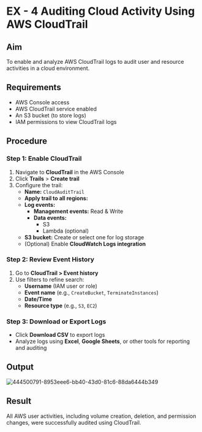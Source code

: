 # EX - 4 Auditing Cloud Activity Using AWS CloudTrail

## Aim
To enable and analyze AWS CloudTrail logs to audit user and resource activities in a cloud environment.

## Requirements

- AWS Console access  
- AWS CloudTrail service enabled  
- An S3 bucket (to store logs)  
- IAM permissions to view CloudTrail logs  

## Procedure

### **Step 1: Enable CloudTrail**

1. Navigate to **CloudTrail** in the AWS Console  
2. Click **Trails** > **Create trail**
3. Configure the trail:
    - **Name:** `CloudAuditTrail`
    - **Apply trail to all regions:** 
    - **Log events:**
        - **Management events:** Read & Write
        - **Data events:** 
            - S3 
            - Lambda (optional)
    - **S3 bucket:** Create or select one for log storage
    - (Optional) Enable **CloudWatch Logs integration**

### **Step 2: Review Event History**

1. Go to **CloudTrail > Event history**
2. Use filters to refine search:
    - **Username** (IAM user or role)
    - **Event name** (e.g., `CreateBucket`, `TerminateInstances`)
    - **Date/Time**
    - **Resource type** (e.g., `S3`, `EC2`)

### **Step 3: Download or Export Logs**

- Click **Download CSV** to export logs  
- Analyze logs using **Excel**, **Google Sheets**, or other tools for reporting and auditing

## Output

![444500791-8953eee6-bb40-43d0-81c6-88da6444b349](https://github.com/user-attachments/assets/b2139336-89fa-4821-9278-bdd32d5d27b1)

## Result
All AWS user activities, including volume creation, deletion, and permission changes, were successfully audited using CloudTrail.

